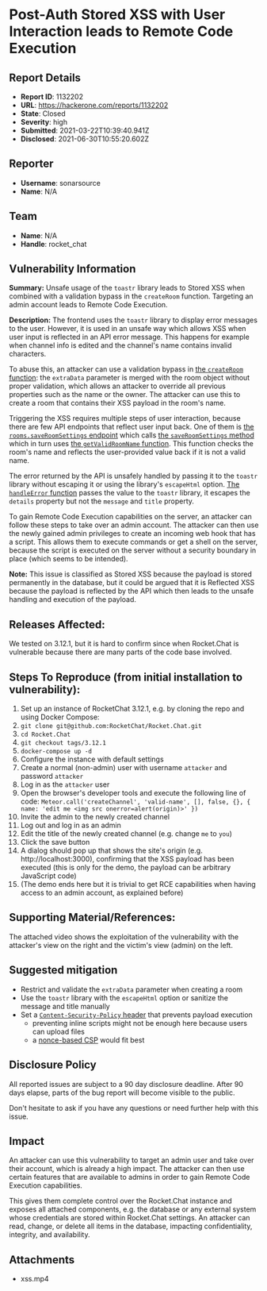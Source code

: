 # Post-Auth Stored XSS with User Interaction leads to Remote Code Execution

## Report Details
- **Report ID**: 1132202
- **URL**: https://hackerone.com/reports/1132202
- **State**: Closed
- **Severity**: high
- **Submitted**: 2021-03-22T10:39:40.941Z
- **Disclosed**: 2021-06-30T10:55:20.602Z

## Reporter
- **Username**: sonarsource
- **Name**: N/A

## Team
- **Name**: N/A
- **Handle**: rocket_chat

## Vulnerability Information
**Summary:**
Unsafe usage of the `toastr` library leads to Stored XSS when combined with a validation bypass in the `createRoom` function. Targeting an admin account leads to Remote Code Execution.

**Description:**
The frontend uses the `toastr` library to display error messages to the user. However, it is used in an unsafe way which allows XSS when user input is reflected in an API error message. This happens for example when channel info is edited and the channel's name contains invalid characters.

To abuse this, an attacker can use a validation bypass in [the `createRoom` function](https://github.com/RocketChat/Rocket.Chat/blob/9bbf11ad53d43dc3a5d870d6df4a3022b6de3440/app/lib/server/functions/createRoom.js#L62): the `extraData` parameter is merged with the room object without proper validation, which allows an attacker to override all previous properties such as the name or the owner. The attacker can use this to create a room that contains their XSS payload in the room's name.

Triggering the XSS requires multiple steps of user interaction, because there are few API endpoints that reflect user input back. One of them is [the `rooms.saveRoomSettings` endpoint](https://github.com/RocketChat/Rocket.Chat/blob/9bbf11ad53d43dc3a5d870d6df4a3022b6de3440/app/api/server/v1/rooms.js#L340-L348) which calls [the `saveRoomSettings` method](https://github.com/RocketChat/Rocket.Chat/blob/9bbf11ad53d43dc3a5d870d6df4a3022b6de3440/app/channel-settings/server/methods/saveRoomSettings.js#L223-L322) which in turn uses [the `getValidRoomName` function](https://github.com/RocketChat/Rocket.Chat/blob/9bbf11ad53d43dc3a5d870d6df4a3022b6de3440/app/utils/lib/getValidRoomName.js#L7-L62). This function checks the room's name and reflects the user-provided value back if it is not a valid name.

The error returned by the API is unsafely handled by passing it to the `toastr` library without escaping it or using the library's `escapeHtml` option. [The `handleError` function](https://github.com/RocketChat/Rocket.Chat/blob/9bbf11ad53d43dc3a5d870d6df4a3022b6de3440/app/utils/client/lib/handleError.js#L7-L33) passes the value to the `toastr` library, it escapes the `details` property but not the `message` and `title` property.

To gain Remote Code Execution capabilities on the server, an attacker can follow these steps to take over an admin account. The attacker can then use the newly gained admin privileges to create an incoming web hook that has a script. This allows them to execute commands or get a shell on the server, because the script is executed on the server without a security boundary in place (which seems to be intended).

**Note:** This issue is classified as Stored XSS because the payload is stored permanently in the database, but it could be argued that it is Reflected XSS because the payload is reflected by the API which then leads to the unsafe handling and execution of the payload.

## Releases Affected:
We tested on 3.12.1, but it is hard to confirm since when Rocket.Chat is vulnerable because there are many parts of the code base involved.

## Steps To Reproduce (from initial installation to vulnerability):
1. Set up an instance of RocketChat 3.12.1, e.g. by cloning the repo and using Docker Compose:
  1. `git clone git@github.com:RocketChat/Rocket.Chat.git`
  1. `cd Rocket.Chat`
  1. `git checkout tags/3.12.1`
  1. `docker-compose up -d`
1. Configure the instance with default settings
1. Create a normal (non-admin) user with username `attacker` and password `attacker`
1. Log in as the `attacker` user
1. Open the browser's developer tools and execute the following line of code: `Meteor.call('createChannel', 'valid-name', [], false, {}, { name: 'edit me <img src onerror=alert(origin)>' })`
1. Invite the admin to the newly created channel
1. Log out and log in as an admin
1. Edit the title of the newly created channel (e.g. change `me` to `you`)
1. Click the save button
1. A dialog should pop up that shows the site's origin (e.g. http://localhost:3000), confirming that the XSS payload has been executed (this is only for the demo, the payload can be arbitrary JavaScript code)
1. (The demo ends here but it is trivial to get RCE capabilities when having access to an admin account, as explained before)

## Supporting Material/References:
The attached video shows the exploitation of the vulnerability with the attacker's view on the right and the victim's view (admin) on the left.

## Suggested mitigation
- Restrict and validate the `extraData` parameter when creating a room
- Use the `toastr` library with the `escapeHtml` option or sanitize the message and title manually
- Set a [`Content-Security-Policy` header](https://developer.mozilla.org/en-US/docs/Web/HTTP/CSP) that prevents payload execution
  - preventing inline scripts might not be enough here because users can upload files
  - a [nonce-based CSP](https://content-security-policy.com/nonce/) would fit best

## Disclosure Policy
All reported issues are subject to a 90 day disclosure deadline.
After 90 days elapse, parts of the bug report will become visible to the public.

Don't hesitate to ask if you have any questions or need further help with this issue.

## Impact

An attacker can use this vulnerability to target an admin user and take over their account, which is already a high impact. The attacker can then use certain features that are available to admins in order to gain Remote Code Execution capabilities.

This gives them complete control over the Rocket.Chat instance and exposes all attached components, e.g. the database or any external system whose credentials are stored within Rocket.Chat settings. An attacker can read, change, or delete all items in the database, impacting confidentiality, integrity, and availability.

## Attachments
- xss.mp4

